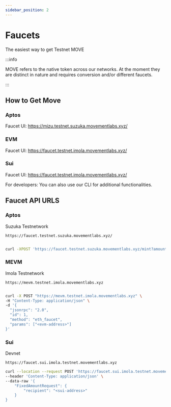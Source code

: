 ```yaml
---
sidebar_position: 2
---
```


# Faucets

The easiest way to get Testnet MOVE

:::info

MOVE refers to the native token across our networks. At the moment they are distinct in nature and requires conversion and/or different faucets.

:::

## How to Get Move

### Aptos 

Faucet UI: https://mizu.testnet.suzuka.movementlabs.xyz/


### EVM

Faucet UI: https://faucet.testnet.imola.movementlabs.xyz/

### Sui

Faucet UI: https://faucet.testnet.imola.movementlabs.xyz/

For developers: You can also use our CLI for additional functionalities.

## Faucet API URLS

### Aptos 

Suzuka Testnetwork 

``https://faucet.testnet.suzuka.movementlabs.xyz/``

```bash

curl -XPOST 'https://faucet.testnet.suzuka.movementlabs.xyz/mint?amount=10000&address=<address>'

```


### MEVM 

Imola Testnetwork

`https://mevm.testnet.imola.movementlabs.xyz`

```bash

curl -X POST "https://mevm.testnet.imola.movementlabs.xyz" \
-H "Content-Type: application/json" \
-d '{
  "jsonrpc": "2.0",
  "id": 1,
  "method": "eth_faucet",
  "params": ["<evm-address>"]
}'

```

### Sui

Devnet 

`https://faucet.sui.imola.testnet.movementlabs.xyz`

```bash
curl --location --request POST 'https://faucet.sui.imola.testnet.movementlabs.xyz' \
--header 'Content-Type: application/json' \
--data-raw '{
    "FixedAmountRequest": {
        "recipient": "<sui-address>"
    }
}

```